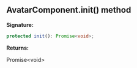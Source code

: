 
## AvatarComponent.init() method

**Signature:**

```typescript
protected init(): Promise<void>;
```
**Returns:**

Promise&lt;void&gt;

